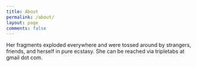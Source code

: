 ```yaml
---
title: About
permalink: /about/
layout: page
comments: false
---
```


Her fragments exploded everywhere and were tossed around by strangers, friends, and herself in pure ecstasy. She can be reached via tripletabs at gmail dot com.
